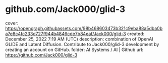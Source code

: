 # github.com/Jack000/glid-3

cover: https://opengraph.githubassets.com/98b468603473b321c9eba88a5dba0ba7e8c4fc233d727f944b4846cde7b84eaf/Jack000/glid-3
created: December 25, 2022 7:19 AM (UTC)
description: combination of OpenAI GLIDE and Latent Diffusion. Contribute to Jack000/glid-3 development by creating an account on GitHub.
folder: AI Systems / AI | Github
url: https://github.com/Jack000/glid-3